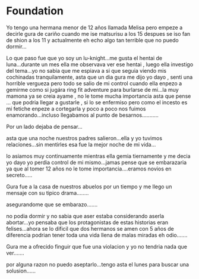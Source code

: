 # Foundation
Yo tengo una hermana menor de 12 años llamada Melisa pero empeze a decirle gura de cariño cuando me ise matsurisu a los 15 despues se iso fan de shion a los 11 y actualmente eh echo algo tan terrible que no puedo dormir...

Lo que paso fue que yo soy un lu-knight...me gusta el hentai de luna...durante un mes ella me observava ver ese hentai , luego ella investigo del tema...yo no sabia que me espiava a si que seguia viendo mis cochinadas tranquilamente, asta que un dia gura me dijo yo dayo , senti una horrible vergueza pero todo se salio de mi control cuando ella enpezo a gemirme como si jugára ring fit adventure para burlarse de mi...la muy mamona ya se creia ayame , no le tome mucha importancia asta que pense ... que podria llegar a gustarle , si lo se enfermiso pero como el incesto es mi fetiche enpeze a cortegarla y poco a poco nos fuimos enamorando...incluso llegabamos al punto de besarnos...........

Por un lado dejaba de pensar...

asta que una noche nuestros padres salieron...ella y yo tuvimos relaciones...sin mentirles esa fue la mejor noche de mi vida...

lo asiamos muy continuamente mientras ella gemia tiernamente y me decia yo dayo yo perdia control de mi mismo...jamas pense que se embarazaria ya que al tomer 12 años no le tome importancia....eramos novios en secreto.....

Gura fue a la casa de nuestros abuelos por un tiempo y me llego un mensaje con su tipico drama........

asegurandome que se embarazo.......

no podia dormir y no sabia que aser estaba considerando aserla abortar...yo pensaba que los protagonistas de estas historias eran felises...ahora se lo dificil que dos hermanos se amen con 5 años de diferencia podrian tener toda una vida llena de malas miradas eh odio.......

Gura me a ofrecido finguir que fue una violacion y yo no tendria nada que ver.......

por alguna razon no puedo aseptarlo...tengo asta el lunes para buscar una solusion......
